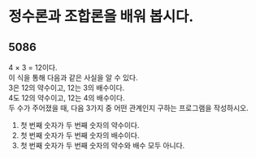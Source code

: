 # 정수론과 조합론을 배워 봅시다.
## 5086
4 × 3 = 12이다.   
이 식을 통해 다음과 같은 사실을 알 수 있다.   
3은 12의 약수이고, 12는 3의 배수이다.   
4도 12의 약수이고, 12는 4의 배수이다.   
두 수가 주어졌을 때, 다음 3가지 중 어떤 관계인지 구하는 프로그램을 작성하시오.   
   
1. 첫 번째 숫자가 두 번째 숫자의 약수이다.
2. 첫 번째 숫자가 두 번째 숫자의 배수이다.
3. 첫 번째 숫자가 두 번째 숫자의 약수와 배수 모두 아니다.
```

```
